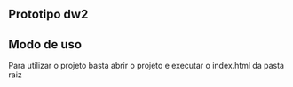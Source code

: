 ## Prototipo dw2
## Modo de uso

Para utilizar o projeto basta abrir o projeto e executar o index.html da pasta raiz

